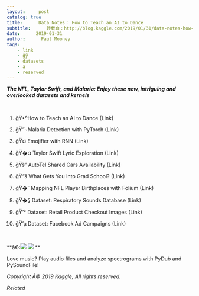 ```yaml
---
layout:     post
catalog: true
title:      Data Notes： How to Teach an AI to Dance
subtitle:      转载自：http://blog.kaggle.com/2019/01/31/data-notes-how-to-teach-an-ai-to-dance/
date:      2019-01-31
author:      Paul Mooney
tags:
    - link
    - ğÿ
    - datasets
    - â
    - reserved
---
```


***The NFL, Taylor Swift, and Malaria: Enjoy these new, intriguing and overlooked datasets and kernels***

 

1. ğŸ•ºHow to Teach an AI to Dance (Link)

2. ğŸ”¬Malaria Detection with PyTorch (Link)

3. ğŸ¤ Emojifier with RNN (Link)

4. ğŸ�¤ Taylor Swift Lyric Exploration (Link)

5. ğŸš“ AutoTel Shared Cars Availability (Link)

6. ğŸ“š What Gets You Into Grad School? (Link)

7. ğŸ�ˆ Mapping NFL Player Birthplaces with Folium (Link)

8. ğŸ�§ Dataset: Respiratory Sounds Database (Link)

9. ğŸ’³ Dataset: Retail Product Checkout Images (Link)

10. ğŸ’µ Dataset: Facebook Ad Campaigns (Link)

 

**â€‹![](https://i0.wp.com/blog.kaggle.com/wp-content/uploads/2019/01/Screen-Shot-2019-01-29-at-9.20.40-AM.png?resize=294%2C56&is-pending-load=1)
![](https://i0.wp.com/blog.kaggle.com/wp-content/uploads/2019/01/Screen-Shot-2019-01-29-at-9.20.40-AM.png?resize=294%2C56)
**

Love music? Play audio files and analyze spectrograms with PyDub and PySoundFile!

*Copyright Â© 2019 Kaggle, All rights reserved.*




*Related*

